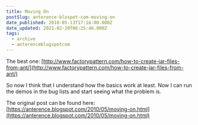 ```yaml
---
title: Moving On
postSlug: anterence-blospot-com-moving-on
date_published: 2010-05-13T17:16:00.000Z
date_updated: 2021-02-20T06:25:46.000Z
tags:
  - archive
  - anterenceblogspotcom
---
```


The best one: [http://www.factorypattern.com/how-to-create-jar-files-from-ant/](http://www.factorypattern.com/how-to-create-jar-files-from-ant/)

So now I think that I understand how the basics work at least. Now I can run the demos in the bug lists and start seeing what the problem is.

The original post can be found here: [https://anterence.blogspot.com/2010/05/moving-on.html](https://anterence.blogspot.com/2010/05/moving-on.html)
